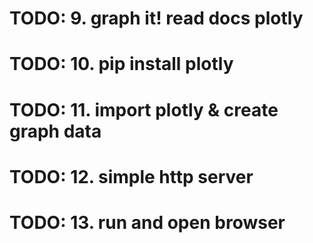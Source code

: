 
# TODO: 9. graph it!  read docs plotly

# TODO: 10. pip install plotly

# TODO: 11. import plotly & create graph data


# TODO: 12. simple http server

# TODO: 13. run and open browser